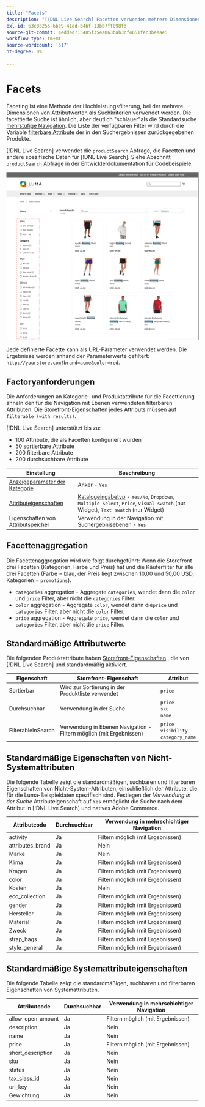 ```yaml
---
title: "Facets"
description: "[!DNL Live Search] Facetten verwenden mehrere Dimensionen von Attributwerten als Suchkriterien."
exl-id: 63c0b255-6be9-41ad-b4bf-13bb7ff098fd
source-git-commit: 4eddad715405f35ea063bab3cf4651fec3beeae5
workflow-type: tm+mt
source-wordcount: '517'
ht-degree: 0%

---
```


# Facets

Faceting ist eine Methode der Hochleistungsfilterung, bei der mehrere Dimensionen von Attributwerten als Suchkriterien verwendet werden. Die facettierte Suche ist ähnlich, aber deutlich &quot;schlauer&quot;als die Standardsuche [mehrstufige Navigation](https://experienceleague.adobe.com/docs/commerce-admin/catalog/catalog/navigation/navigation-layered.html). Die Liste der verfügbaren Filter wird durch die Variable [filterbare Attribute](https://experienceleague.adobe.com/docs/commerce-admin/catalog/catalog/navigation/navigation-layered.html#filterable-attributes) der in den Suchergebnissen zurückgegebenen Produkte.

[!DNL Live Search] verwendet die `productSearch` Abfrage, die Facetten und andere spezifische Daten für [!DNL Live Search]. Siehe Abschnitt [`productSearch` Abfrage](https://developer.adobe.com/commerce/webapi/graphql/schema/live-search/queries/product-search/) in der Entwicklerdokumentation für Codebeispiele.

![Gefilterte Suchergebnisse](assets/storefront-search-results-run.png)

Jede definierte Facette kann als URL-Parameter verwendet werden. Die Ergebnisse werden anhand der Parameterwerte gefiltert: `http://yourstore.com?brand=acme&color=red`.

## Factoryanforderungen

Die Anforderungen an Kategorie- und Produktattribute für die Facettierung ähneln den für die Navigation mit Ebenen verwendeten filterbaren Attributen. Die Storefront-Eigenschaften jedes Attributs müssen auf `filterable (with results)`.

[!DNL Live Search] unterstützt bis zu:

* 100 Attribute, die als Facetten konfiguriert wurden
* 50 sortierbare Attribute
* 200 filterbare Attribute
* 200 durchsuchbare Attribute

| Einstellung | Beschreibung |
|--- |--- |
| [Anzeigeparameter der Kategorie](https://experienceleague.adobe.com/docs/commerce-admin/catalog/categories/create/categories-display-settings.html) | Anker - `Yes` |
| [Attributeigenschaften](https://experienceleague.adobe.com/docs/commerce-admin/catalog/product-attributes/create/attribute-product-create.html) | [Katalogeingabetyp](https://experienceleague.adobe.com/docs/commerce-admin/catalog/product-attributes/attributes-input-types.html) - `Yes/No`, `Dropdown`, `Multiple Select`, `Price`, `Visual swatch` (nur Widget), `Text swatch` (nur Widget) |
| Eigenschaften von Attributspeicher | Verwendung in der Navigation mit Suchergebnisebenen - `Yes` |

## Facettenaggregation

Die Facettenaggregation wird wie folgt durchgeführt: Wenn die Storefront drei Facetten (Kategorien, Farbe und Preis) hat und die Käuferfilter für alle drei Facetten (Farbe = blau, der Preis liegt zwischen 10,00 und 50,00 USD, Kategorien = `promotions`).

* `categories` aggregation - Aggregate `categories`, wendet dann die `color` und `price` Filter, aber nicht die `categories` Filter.
* `color` aggregation - Aggregate `color`, wendet dann die`price` und `categories` Filter, aber nicht die `color` Filter.
* `price` aggregation - Aggregate `price`, wendet dann die `color` und `categories` Filter, aber nicht die `price` Filter.

## Standardmäßige Attributwerte

Die folgenden Produktattribute haben [Storefront-Eigenschaften](https://experienceleague.adobe.com/docs/commerce-admin/catalog/product-attributes/product-attributes.html) , die von [!DNL Live Search] und standardmäßig aktiviert.

| Eigenschaft | Storefront-Eigenschaft | Attribut |
|---|---|---|
| Sortierbar | Wird zur Sortierung in der Produktliste verwendet | `price` |
| Durchsuchbar | Verwendung in der Suche | `price` <br />`sku`<br />`name` |
| FilterableInSearch | Verwendung in Ebenen Navigation - Filtern möglich (mit Ergebnissen) | `price`<br />`visibility`<br />`category_name` |

## Standardmäßige Eigenschaften von Nicht-Systemattributen

Die folgende Tabelle zeigt die standardmäßigen, suchbaren und filterbaren Eigenschaften von Nicht-System-Attributen, einschließlich der Attribute, die für die Luma-Beispieldaten spezifisch sind. Festlegen der *Verwendung in der Suche* Attributeigenschaft auf `Yes` ermöglicht die Suche nach dem Attribut in [!DNL Live Search] und natives Adobe Commerce.

| Attributcode | Durchsuchbar | Verwendung in mehrschichtiger Navigation |
|--- |--- |--- |
| activity | Ja | Filtern möglich (mit Ergebnissen) |
| attributes_brand | Ja | Nein |
| Marke | Ja | Nein |
| Klima | Ja | Filtern möglich (mit Ergebnissen) |
| Kragen | Ja | Filtern möglich (mit Ergebnissen) |
| color | Ja | Filtern möglich (mit Ergebnissen) |
| Kosten | Ja | Nein |
| eco_collection | Ja | Filtern möglich (mit Ergebnissen) |
| gender | Ja | Filtern möglich (mit Ergebnissen) |
| Hersteller | Ja | Filtern möglich (mit Ergebnissen) |
| Material | Ja | Filtern möglich (mit Ergebnissen) |
| Zweck | Ja | Filtern möglich (mit Ergebnissen) |
| strap_bags | Ja | Filtern möglich (mit Ergebnissen) |
| style_general | Ja | Filtern möglich (mit Ergebnissen) |

## Standardmäßige Systemattributeigenschaften

Die folgende Tabelle zeigt die standardmäßigen, suchbaren und filterbaren Eigenschaften von Systemattributen.

| Attributcode | Durchsuchbar | Verwendung in mehrschichtiger Navigation |
|--- |--- |--- |
| allow_open_amount | Ja | Filtern möglich (mit Ergebnissen) |
| description | Ja | Nein |
| name | Ja | Nein |
| price | Ja | Filtern möglich (mit Ergebnissen) |
| short_description | Ja | Nein |
| sku | Ja | Nein |
| status | Ja | Nein |
| tax_class_id | Ja | Nein |
| url_key | Ja | Nein |
| Gewichtung | Ja | Nein |
